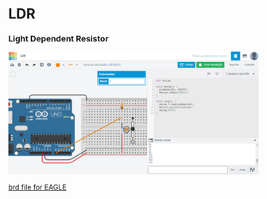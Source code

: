 # LDR

### Light Dependent Resistor

![Esquema LDR](https://raw.githubusercontent.com/wandersonfelipegp13/arduino/master/LDR/LDR.png)

[brd file for EAGLE](https://raw.githubusercontent.com/wandersonfelipegp13/arduino/master/LDR/LDR.brd)